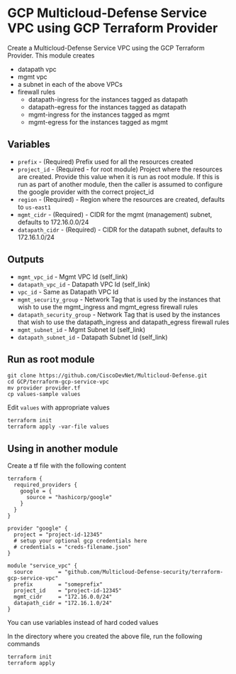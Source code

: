 # GCP Multicloud-Defense Service VPC using GCP Terraform Provider

Create a Multicloud-Defense Service VPC using the GCP Terraform Provider. This module creates

* datapath vpc
* mgmt vpc
* a subnet in each of the above VPCs
* firewall rules
    * datapath-ingress for the instances tagged as datapath
    * datapath-egress for the instances tagged as datapath
    * mgmt-ingress for the instances tagged as mgmt
    * mgmt-egress for the instances tagged as mgmt

## Variables

* `prefix` - (Required) Prefix used for all the resources created
* `project_id` - (Required - for root module) Project where the resources are created. Provide this value when it is run as root module. If this is run as part of another module, then the caller is assumed to configure the google provider with the correct project_id
* `region` - (Required) - Region where the resources are created, defaults to `us-east1`
* `mgmt_cidr` - (Required) - CIDR for the mgmt (management) subnet, defaults to 172.16.0.0/24
* `datapath_cidr` - (Required) - CIDR for the datapath subnet, defaults to 172.16.1.0/24

## Outputs
* `mgmt_vpc_id` - Mgmt VPC Id (self_link)
* `datapath_vpc_id` - Datapath VPC Id (self_link)
* `vpc_id` - Same as Datapath VPC Id
* `mgmt_security_group` - Network Tag that is used by the instances that wish to use the mgmt_ingress and mgmt_egress firewall rules
* `datapath_security_group` - Network Tag that is used by the instances that wish to use the datapath_ingress and datapath_egress firewall rules
* `mgmt_subnet_id` - Mgmt Subnet Id (self_link)
* `datapath_subnet_id` - Datapath Subnet Id (self_link)

## Run as root module

```
git clone https://github.com/CiscoDevNet/Multicloud-Defense.git
cd GCP/terraform-gcp-service-vpc
mv provider provider.tf
cp values-sample values
```

Edit `values` with appropriate values

```
terraform init
terraform apply -var-file values
```

## Using in another module

Create a tf file with the following content

```hcl
terraform {
  required_providers {
    google = {
      source = "hashicorp/google"
    }
  }
}

provider "google" {
  project = "project-id-12345"
  # setup your optional gcp credentials here
  # credentials = "creds-filename.json"
}

module "service_vpc" {
  source        = "github.com/Multicloud-Defense-security/terraform-gcp-service-vpc"
  prefix        = "someprefix"
  project_id    = "project-id-12345"
  mgmt_cidr     = "172.16.0.0/24"
  datapath_cidr = "172.16.1.0/24"
}
```

You can use variables instead of hard coded values

In the directory where you created the above file, run the following commands

```
terraform init
terraform apply
```
